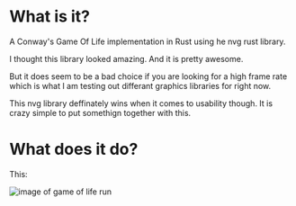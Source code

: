 # What is it?

A Conway's Game Of Life implementation in Rust using he nvg rust library.

I thought this library looked amazing. And it is pretty awesome.

But it does seem to be a bad choice if you are looking for a high frame rate which is what I am testing out differant graphics libraries for right now.

This nvg library deffinately wins when it comes to usability though. It is crazy simple to put somethign together with this.

# What does it do?

This:

![image of game of life run]('gol.gif')